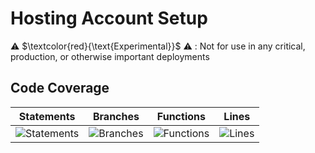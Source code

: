 
# Hosting Account Setup

⚠️ $\textcolor{red}{\text{Experimental}}$ ⚠️ : Not for use in any critical, production, or otherwise important deployments

## Code Coverage

| Statements                  | Branches                | Functions                 | Lines             |
| --------------------------- | ----------------------- | ------------------------- | ----------------- |
| ![Statements](https://img.shields.io/badge/statements-95.43%25-brightgreen.svg?style=flat) | ![Branches](https://img.shields.io/badge/branches-89.65%25-yellow.svg?style=flat) | ![Functions](https://img.shields.io/badge/functions-96.36%25-brightgreen.svg?style=flat) | ![Lines](https://img.shields.io/badge/lines-95.39%25-brightgreen.svg?style=flat) |
